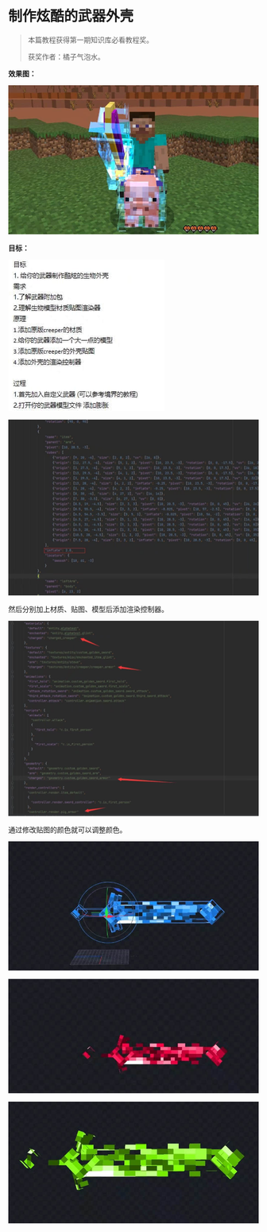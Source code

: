 # 制作炫酷的武器外壳

> 本篇教程获得第一期知识库必看教程奖。
>
> 获奖作者：橘子气泡水。

**效果图：**

![img](./images/1_0.png)



**目标：**

![img](./images/1_1.png)

![img](./images/1_2.png)



然后分别加上材质、贴图、模型后添加渲染控制器。

![img](./images/1_3.png)



通过修改贴图的颜色就可以调整颜色。

![img](./images/1_4.png)

![img](./images/1_5.png)

![img](./images/1_6.png)

